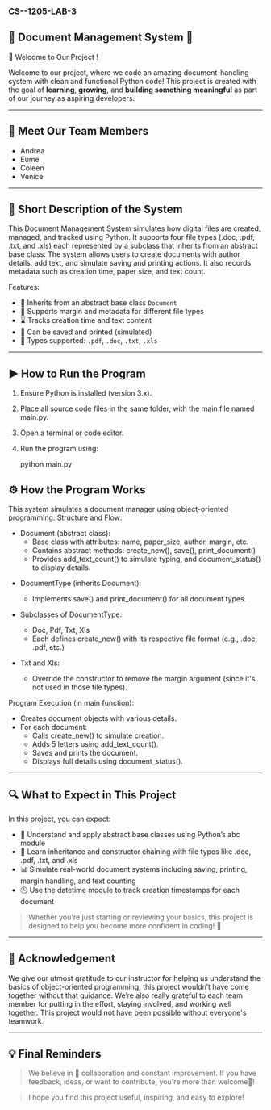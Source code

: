 ### CS--1205-LAB-3 
## 📝 Document Management System 📝
👋 Welcome to Our Project !

Welcome to our project, where we code an amazing document-handling system with clean and functional Python code! 
This project is created with the goal of **learning**, **growing**, and **building something meaningful** as part of our journey as aspiring developers.

---

## 👥 Meet Our Team Members
- Andrea
- Eume
- Coleen
- Venice

---

## 📄 Short Description of the System
This Document Management System simulates how digital files are created, managed, and tracked using Python. It supports four file types (.doc, .pdf, .txt, and .xls) each represented by a subclass that inherits from an abstract base class. The system allows users to create documents with author details, add text, and simulate saving and printing actions. It also records metadata such as creation time, paper size, and text count. 

Features:
- 🧠 Inherits from an abstract base class `Document`
- 🧾 Supports margin and metadata for different file types
- ⌛ Tracks creation time and text content
- 💾 Can be saved and printed (simulated)
- 📄 Types supported: `.pdf`, `.doc`, `.txt`, `.xls`

---

## ▶️ How to Run the Program
1. Ensure Python is installed (version 3.x).
2. Place all source code files in the same folder, with the main file named main.py.
3. Open a terminal or code editor.
4. Run the program using:

   python main.py

## ⚙️ How the Program Works
This system simulates a document manager using object-oriented programming.
Structure and Flow:
- Document (abstract class):
  - Base class with attributes: name, paper_size, author, margin, etc.
  - Contains abstract methods: create_new(), save(), print_document()
  - Provides add_text_count() to simulate typing, and document_status() to display details.

* DocumentType (inherits Document):
  - Implements save() and print_document() for all document types.

* Subclasses of DocumentType:
  - Doc, Pdf, Txt, Xls
  - Each defines create_new() with its respective file format (e.g., .doc, .pdf, etc.)

* Txt and Xls:
  - Override the constructor to remove the margin argument (since it's not used in those file types).

Program Execution (in main function):
- Creates document objects with various details.
- For each document:
  - Calls create_new() to simulate creation.
  - Adds 5 letters using add_text_count().
  - Saves and prints the document.
  - Displays full details using document_status().

---
## 🔍 What to Expect in This Project
In this project, you can expect:
- 🧠 Understand and apply abstract base classes using Python’s abc module
- 🧾 Learn inheritance and constructor chaining with file types like .doc, .pdf, .txt, and .xls
- 📊 Simulate real-world document systems including saving, printing, margin handling, and text counting
- 🕓 Use the datetime module to track creation timestamps for each document

> Whether you're just starting or reviewing your basics, this project is designed to help you become more confident in coding! 🤗

---
## 🙏 Acknowledgement
We give our utmost gratitude to our instructor for helping us understand the basics of object-oriented programming, this project wouldn’t have come together without that guidance. We’re also really grateful to each team member for putting in the effort, staying involved, and working well together. This project would not have been possible without everyone's teamwork.

---
## 💡 Final Reminders
> We believe in 🤗 collaboration and constant improvement. If you have feedback, ideas, or want to contribute, you're more than welcome💖!

> I hope you find this project useful, inspiring, and easy to explore!
